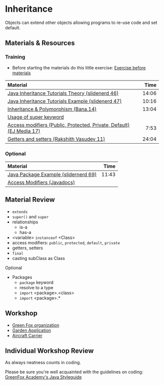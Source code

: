 # Inheritance
Objects can extend other objects allowing programs to re-use code and set default.

## Materials & Resources

### Training
- Before starting the materials do this little exercise: [Exercise before materials](green-fox/green-fox-shorter.md)


| Material | Time |
|:-------- |-----:|
|[Java Inheritance Tutorials Theory (slidenerd 46)](https://www.youtube.com/watch?v=i2ghIckPZfE)|14:06|
|[Java Inheritance Tutorials Example (slidenerd 47)](https://www.youtube.com/watch?v=PHden2Po8YU)|10:16|
|[Inheritance & Polymorphism (Bana.14)](https://www.youtube.com/watch?v=Lsdaztp3_lw)|13:04|
|[Usage of super keyword](http://www.javatpoint.com/super-keyword)||
|[Access modifiers (Public, Protected, Private, Default) (EJ Media 17)](https://www.youtube.com/watch?v=aRQRV2PMHtk)|7:53|
|[Getters and setters (Rakshith Vasudev 11)](https://www.youtube.com/watch?v=Z12IEPyh0fc)|24:04|


### Optional
| Material | Time |
|:-------- |-----:|
|[Java Package Example (slidernerd 69)](https://www.youtube.com/watch?v=FjgnIYMBhDA)|11:43|
|[Access Modifiers (Javadocs)](https://docs.oracle.com/javase/tutorial/java/javaOO/accesscontrol.html)||

## Material Review
- `extends`
- `super()` and `super`
- relationships
  - is-a
  - has-a
- &lt;variable&gt; `instanceof` &lt;Class&gt;
- access modifiers: `public`, `protected`, `default`, `private`
- getters, setters
- `final`
- casting subClass as Class

Optional
- Packages
  -  `package` keyword
  - resolve to a type
  - `import` &lt;package&gt;.&lt;class&gt;
  - `import` &lt;package&gt;.*

## Workshop
- [Green Fox organization](green-fox/green-fox.md)
- [Garden Application](garden-app/garden-app.md)
- [Aircraft Carrier](aircraft-carrier/aircraft-carrier.md)


## Individual Workshop Review
As always neatness counts in coding.

Please be sure you're well acquainted with the guidelines on coding: [GreenFox Academy's Java Styleguide](../../styleguide/java.md)
